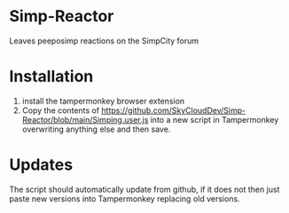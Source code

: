 # Simp-Reactor
Leaves peeposimp reactions on the SimpCity forum

# Installation
1. install the tampermonkey browser extension
2. Copy the contents of https://github.com/SkyCloudDev/Simp-Reactor/blob/main/Simping.user.js into a new script in Tampermonkey overwriting anything else and then save. 

# Updates
The script should automatically update from github, if it does not then just paste new versions into Tampermonkey replacing old versions.
